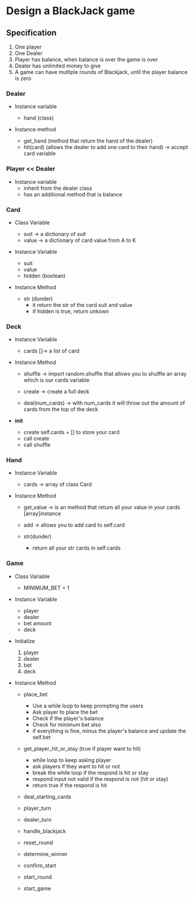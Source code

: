 # Design a BlackJack game 

## Specification
1. One player 
2. One Dealer
3. Player has balance, when balance is over the game is over
4. Dealer has unlimited money to give
5. A game can have mutliple rounds of Blackjack, until the player balance is zero

### Dealer
- Instance variable
    - hand (class)

- Instance method
    - get_hand (method that return the hand of the dealer)
    - hit(card) (allows the dealer to add one card to their hand) -> accept card variable

### Player << Dealer
- Instance variable
    - inherit from the dealer class
    - has an additional method that is balance

### Card
- Class Variable
    - suit -> a dictionary of suit
    - value -> a dictionary of card value from A to K
- Instance Variable
    - suit
    - value
    - hidden (boolean)

- Instance Method
    - str (dunder)
        - it return the str of the card suit and value
        - if hidden is true, return unkown

### Deck
- Instance Variable
    - cards []-> a list of card

- Instance Method
    - shuffle -> import random.shuffle that allows you to shuffle an array which is our cards variable

    - create -> create a full deck 

    - deal(num_cards) -> with num_cards it will throw out the amount of cards from the top of the deck

- __init__
    - create self.cards = [] to store your card
    - call create
    - call shuffle

### Hand
- Instance Variable
    - cards -> array of class Card

- Instance Method
    - get_value -> is an method that return all your value in your cards [array]instance
    - add -> allows you to add card to self.card
    
    - str(dunder)
        - return all your str cards in self.cards  

### Game
- Class Variable
    - MINIMUM_BET = 1
- Instance Variable
    - player
    - dealer
    - bet amount
    - deck

- Initialize 
    1. player
    2. dealer
    3. bet 
    4. deck


- Instance Method
    - place_bet
        - Use a while loop to keep prompting the users
        - Ask player to place the bet
        - Check if the player's balance 
        - Check for minimum bet also
        - if everything is fine, minus the player's balance and update the self.bet

    - get_player_hit_or_stay (true if player want to hit)
        - while loop to keep asking player
        - ask players if they want to hit or not
        - break the while loop if the respond is hit or stay
        - respond input not valid if the respond is not (hit or stay)
        - return true if the respond is hit
    - deal_starting_cards
    - player_turn
    - dealer_turn
    - handle_blackjack
    - reset_round
    - determine_winner
    - confirm_start
    - start_round
    - start_game
